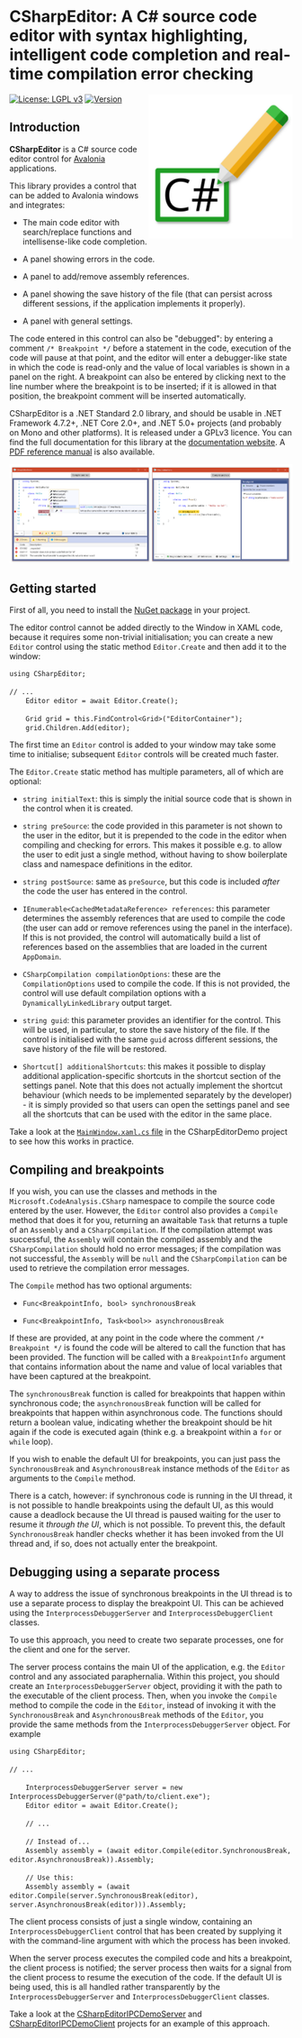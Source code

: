 # CSharpEditor: A C# source code editor with syntax highlighting, intelligent code completion and real-time compilation error checking

<img src="Icon.svg" width="256" align="right">

[![License: LGPL v3](https://img.shields.io/badge/License-LGPL_v3-blue.svg)](https://www.gnu.org/licenses/lgpl-3.0)
[![Version](https://img.shields.io/nuget/v/CSharpEditor)](https://nuget.org/packages/CSharpEditor)

## Introduction

**CSharpEditor** is a C# source code editor control for [Avalonia](https://github.com/AvaloniaUI/Avalonia) applications.

This library provides a control that can be added to Avalonia windows and integrates:

* The main code editor with search/replace functions and intellisense-like code completion.

* A panel showing errors in the code.

* A panel to add/remove assembly references.

* A panel showing the save history of the file (that can persist across different sessions, if the application implements it properly).

* A panel with general settings.

The code entered in this control can also be "debugged": by entering a comment `/* Breakpoint */` before a statement in the code, execution of the code will pause at that point, and the editor will enter a debugger-like state in which the code is read-only and the value of local variables is shown in a panel on the right. A breakpoint can also be entered by clicking next to the line number where the breakpoint is to be inserted; if it is allowed in that position, the breakpoint comment will be inserted automatically.

CSharpEditor is a .NET Standard 2.0 library, and should be usable in .NET Framework 4.7.2+, .NET Core 2.0+, and .NET 5.0+ projects (and probably on Mono and other platforms). It is released under a GPLv3 licence. You can find the full documentation for this library at the [documentation website](https://arklumpus.github.io/CSharpEditor). A [PDF reference manual](https://arklumpus.github.io/CSharpEditor/CSharpEditor.pdf) is also available.

<p align="center">
<img src="Screenshot.png">
</p>

## Getting started

First of all, you need to install the [NuGet package](https://www.nuget.org/packages/CSharpEditor/) in your project.

The editor control cannot be added directly to the Window in XAML code, because it requires some non-trivial initialisation; you can create a new `Editor` control using the static method `Editor.Create` and then add it to the window:

```CSharp
using CSharpEditor;

// ...
    Editor editor = await Editor.Create();

    Grid grid = this.FindControl<Grid>("EditorContainer");
    grid.Children.Add(editor);
```

The first time an `Editor` control is added to your window may take some time to initialise; subsequent `Editor` controls will be created much faster.

The `Editor.Create` static method has multiple parameters, all of which are optional:

* `string initialText`: this is simply the initial source code that is shown in the control when it is created.

* `string preSource`: the code provided in this parameter is not shown to the user in the editor, but it is prepended to the code in the editor when compiling and checking for errors. This makes it possible e.g. to allow the user to edit just a single method, without having to show boilerplate class and namespace definitions in the editor.

* `string postSource`: same as `preSource`, but this code is included _after_ the code the user has entered in the control.

* `IEnumerable<CachedMetadataReference> references`: this parameter determines the assembly references that are used to compile the code (the user can add or remove references using the panel in the interface). If this is not provided, the control will automatically build a list of references based on the assemblies that are loaded in the current `AppDomain`.

* `CSharpCompilation compilationOptions`: these are the `CompilationOptions` used to compile the code. If this is not provided, the control will use default compilation options with a `DynamicallyLinkedLibrary` output target.

* `string guid`: this parameter provides an identifier for the control. This will be used, in particular, to store the save history of the file. If the control is initialised with the same `guid` across different sessions, the save history of the file will be restored.

* `Shortcut[] additionalShortcuts`: this makes it possible to display additional application-specific shortcuts in the shortcut section of the settings panel. Note that this does not actually implement the shortcut behaviour (which needs to be implemented separately by the developer) - it is simply provided so that users can open the settings panel and see all the shortcuts that can be used with the editor in the same place.

Take a look at the [`MainWindow.xaml.cs` file](https://github.com/arklumpus/CSharpEditor/blob/master/CSharpEditorDemo/MainWindow.axaml.cs) in the CSharpEditorDemo project to see how this works in practice.

## Compiling and breakpoints

If you wish, you can use the classes and methods in the `Microsoft.CodeAnalysis.CSharp` namespace to compile the source code entered by the user. However, the `Editor` control also provides a `Compile` method that does it for you, returning an awaitable `Task` that returns a tuple of an `Assembly` and a `CSharpCompilation`. If the compilation attempt was successful, the `Assembly` will contain the compiled assembly and the `CSharpCompilation` should hold no error messages; if the compilation was not successful, the `Assembly` will be `null` and the `CSharpCompilation` can be used to retrieve the compilation error messages.

The `Compile` method has two optional arguments: 

* `Func<BreakpointInfo, bool> synchronousBreak`

* `Func<BreakpointInfo, Task<bool>> asynchronousBreak`

If these are provided, at any point in the code where the comment `/* Breakpoint */` is found the code will be altered to call the function that has been provided. The function will be called with a `BreakpointInfo` argument that contains information about the name and value of local variables that have been captured at the breakpoint.

The `synchronousBreak` function is called for breakpoints that happen within synchronous code; the `asynchronousBreak` function will be called for breakpoints that happen within asynchronous code. The functions should return a boolean value, indicating whether the breakpoint should be hit again if the code is executed again (think e.g. a breakpoint within a `for` or `while` loop).

If you wish to enable the default UI for breakpoints, you can just pass the `SynchronousBreak` and `AsynchronousBreak` instance methods of the `Editor` as arguments to the `Compile` method.

There is a catch, however: if synchronous code is running in the UI thread, it is not possible to handle breakpoints using the default UI, as this would cause a deadlock because the UI thread is paused waiting for the user to resume it _through the UI_, which is not possible. To prevent this, the default `SynchronousBreak` handler checks whether it has been invoked from the UI thread and, if so, does not actually enter the breakpoint.

## Debugging using a separate process

A way to address the issue of synchronous breakpoints in the UI thread is to use a separate process to display the breakpoint UI. This can be achieved using the `InterprocessDebuggerServer` and `InterprocessDebuggerClient` classes.

To use this approach, you need to create two separate processes, one for the client and one for the server.

The server process contains the main UI of the application, e.g. the `Editor` control and any associated paraphernalia. Within this project, you should create an `InterprocessDebuggerServer` object, providing it with the path to the executable of the client process. Then, when you invoke the `Compile` method to compile the code in the `Editor`, instead of invoking it with the `SynchronousBreak` and `AsynchronousBreak` methods of the `Editor`, you provide the same methods from the `InterprocessDebuggerServer` object. For example

```CSharp
using CSharpEditor;

// ...

    InterprocessDebuggerServer server = new InterprocessDebuggerServer(@"path/to/client.exe");
    Editor editor = await Editor.Create();

    // ...
    
    // Instead of...
    Assembly assembly = (await editor.Compile(editor.SynchronousBreak, editor.AsynchronousBreak)).Assembly;

    // Use this:
    Assembly assembly = (await editor.Compile(server.SynchronousBreak(editor), server.AsynchronousBreak(editor))).Assembly;
```

The client process consists of just a single window, containing an `InterprocessDebuggerClient` control that has been created by supplying it with the command-line argument with which the process has been invoked.

When the server process executes the compiled code and hits a breakpoint, the client process is notified; the server process then waits for a signal from the client process to resume the execution of the code. If the default UI is being used, this is all handled rather transparently by the `InterprocessDebuggerServer` and `InterprocessDebuggerClient` classes.

Take a look at the [CSharpEditorIPCDemoServer](https://github.com/arklumpus/CSharpEditor/blob/master/CSharpEditorIPCDemoServer) and [CSharpEditorIPCDemoClient](https://github.com/arklumpus/CSharpEditor/blob/master/CSharpEditorIPCDemoClient) projects for an example of this approach.